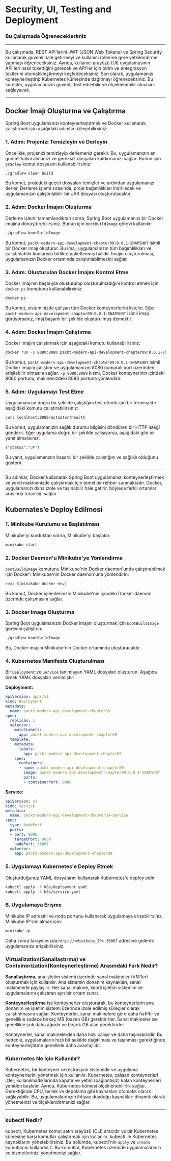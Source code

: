 # Security, UI, Testing and Deployment

### Bu Çalışmada Öğreneceklerimiz

---

Bu çalışmada, REST API'lerini JWT (JSON Web Tokens) ve Spring Security kullanarak güvenli hale getirmeyi ve kullanıcı rollerine göre yetkilendirme yapmayı öğreneceksiniz. Ayrıca, kullanıcı arayüzü (UI) uygulamasının API'leri nasıl tükettiğini görecek ve API'ler için birim ve entegrasyon testlerini otomatikleştirmeyi keşfedeceksiniz. Son olarak, uygulamanızı konteynerleştirip Kubernetes kümesinde dağıtmayı öğreneceksiniz. Bu süreçler, uygulamanızın güvenli, test edilebilir ve ölçeklenebilir olmasını sağlayacak.

---

## Docker İmajı Oluşturma ve Çalıştırma

Spring Boot uygulamanızı konteynerleştirmek ve Docker kullanarak çalıştırmak için aşağıdaki adımları izleyebilirsiniz:

### 1. Adım: Projenizi Temizleyin ve Derleyin

Öncelikle, projenizi temizleyip derlemeniz gerekir. Bu, uygulamanızın en güncel halini almanızı ve gereksiz dosyaları kaldırmanızı sağlar. Bunun için `gradlew` komut dosyasını kullanabilirsiniz:

```bash
./gradlew clean build

```

Bu komut, projedeki geçici dosyaları temizler ve ardından uygulamanızı derler. Derleme işlemi sırasında, proje bağımlılıkları indirilecek ve uygulamanızın çalıştırılabilir bir JAR dosyası oluşturulacaktır.

### 2. Adım: Docker İmajını Oluşturma

Derleme işlemi tamamlandıktan sonra, Spring Boot uygulamanızı bir Docker imajına dönüştürebilirsiniz. Bunun için `bootBuildImage` görevi kullanılır:

```bash
./gradlew bootBuildImage

```

Bu komut, `packt-modern-api-development-chapter09:0.0.1-SNAPSHOT` isimli bir Docker imajı oluşturur. Bu imaj, uygulamanızın tüm bağımlılıkları ve çalıştırılabilir kodlarıyla birlikte paketlenmiş halidir. İmajın oluşturulması, uygulamanızın Docker ortamında çalıştırılabilmesini sağlar.

### 3. Adım: Oluşturulan Docker İmajını Kontrol Etme

Docker imajının başarıyla oluşturulup oluşturulmadığını kontrol etmek için `docker ps` komutunu kullanabilirsiniz:

```bash
docker ps

```

Bu komut, sisteminizde çalışan tüm Docker konteynerlerini listeler. Eğer `packt-modern-api-development-chapter09:0.0.1-SNAPSHOT` isimli imajı görüyorsanız, imaj başarılı bir şekilde oluşturulmuş demektir.

### 4. Adım: Docker İmajını Çalıştırma

Docker imajını çalıştırmak için aşağıdaki komutu kullanabilirsiniz:

```bash
docker run -p 8080:8080 packt-modern-api-development-chapter09:0.0.1-SNAPSHOT

```

Bu komut, `packt-modern-api-development-chapter09:0.0.1-SNAPSHOT` isimli Docker imajını çalıştırır ve uygulamanızın 8080 numaralı port üzerinden erişilebilir olmasını sağlar. `-p 8080:8080` kısmı, Docker konteynerinin içindeki 8080 portunu, makinenizdeki 8080 portuna yönlendirir.

### 5. Adım: Uygulamayı Test Etme

Uygulamanızın doğru bir şekilde çalıştığını test etmek için bir terminalde aşağıdaki komutu çalıştırabilirsiniz:

```bash
curl localhost:8080/actuator/health

```

Bu komut, uygulamanızın sağlık durumu bilgisini döndüren bir HTTP isteği gönderir. Eğer uygulama doğru bir şekilde çalışıyorsa, aşağıdaki gibi bir yanıt almalısınız:

```json
{"status":"UP"}

```

Bu yanıt, uygulamanızın başarılı bir şekilde çalıştığını ve sağlıklı olduğunu gösterir.

---

Bu adımlar, Docker kullanarak Spring Boot uygulamanızı konteynerleştirmek ve yerel makinenizde çalıştırmak için temel bir rehber sunmaktadır. Docker, uygulamanızı daha izole ve taşınabilir hale getirir, böylece farklı ortamlar arasında tutarlılığı sağlar.

## Kubernates’e Deploy Edilmesi

### 1. **Minikube Kurulumu ve Başlatılması**

Minikube'yi kurduktan sonra, Minikube'yi başlatın:

```bash
minikube start

```

### 2. **Docker Daemon'u Minikube'ye Yönlendirme**

`bootBuildImage` komutunu Minikube'nin Docker daemon'unda çalıştırabilmek için Docker'ı Minikube'nin Docker daemon'una yönlendirin:

```bash
eval $(minikube docker-env)

```

Bu komut, Docker işlemlerinizin Minikube'nin içindeki Docker daemon üzerinde çalışmasını sağlar.

### 3. **Docker Image Oluşturma**

Spring Boot uygulamanızın Docker imajını oluşturmak için `bootBuildImage` görevini çalıştırın:

```bash
./gradlew bootBuildImage
```

Bu, Docker imajını Minikube'nin Docker ortamında oluşturacaktır.

### 4. **Kubernetes Manifests Oluşturulması**

Bir `Deployment` ve `Service` tanımlayan YAML dosyaları oluşturun. Aşağıda örnek YAML dosyaları verilmiştir:

**Deployment:**

```yaml
apiVersion: apps/v1
kind: Deployment
metadata:
  name: packt-modern-api-development-chapter09
spec:
  replicas: 1
  selector:
    matchLabels:
      app: packt-modern-api-development-chapter09
  template:
    metadata:
      labels:
        app: packt-modern-api-development-chapter09
    spec:
      containers:
      - name: packt-modern-api-development-chapter09
        image: packt-modern-api-development-chapter09:0.0.1-SNAPSHOT
        ports:
        - containerPort: 8080

```

**Service:**

```yaml
apiVersion: v1
kind: Service
metadata:
  name: packt-modern-api-development-chapter09-service
spec:
  type: NodePort
  ports:
  - port: 8080
    targetPort: 8080
    nodePort: 30007
  selector:
    app: packt-modern-api-development-chapter09

```

### 5. **Uygulamayı Kubernetes'e Deploy Etmek**

Oluşturduğunuz YAML dosyalarını kullanarak Kubernetes'e deploy edin:

```bash
kubectl apply -f k8s/deployment.yaml
kubectl apply -f k8s/service.yaml

```

### 6. **Uygulamaya Erişme**

Minikube IP adresini ve node portunu kullanarak uygulamaya erişebilirsiniz. Minikube IP'sini almak için:

```bash
minikube ip

```

Daha sonra tarayıcınızda `http://<Minikube_IP>:30007` adresine giderek uygulamanıza erişebilirsiniz.

### Virtualization(Sanallaştırma) ve Containerization(Konteynerleştirme) Arasındaki Fark Nedir?

**Sanallaştırma**, ana işletim sistemi üzerinde sanal makineler (VM'ler) oluşturmak için kullanılır. Ana sistemin donanım kaynakları, sanal makinelerle paylaşılır. Her sanal makine, kendi işletim sistemini ve uygulamalarını çalıştıran ayrı bir ortam sunar.

**Konteynerleştirme** ise konteynerler oluşturarak, bu konteynerlerin ana donanım ve işletim sistemi üzerinde izole edilmiş süreçler olarak çalıştırılmasını sağlar. Konteynerler, sanal makinelere göre daha hafiftir ve genellikle sadece birkaç MB (bazen GB) gerektirirler. Sanal makineler ise genellikle çok daha ağırdır ve birçok GB alan gerektirirler.

Konteynerler, sanal makinelerden daha hızlı çalışır ve daha taşınabilirdir. Bu nedenle, uygulamaların hızlı bir şekilde dağıtılması ve taşınması gerektiğinde konteynerleştirme genellikle daha avantajlıdır.

### Kubernetes Ne İçin Kullanılır?

Kubernetes, bir konteyner orkestrasyon sistemidir ve uygulama konteynerlerini yönetmek için kullanılır. Kubernetes, çalışan konteynerleri izler, kullanılmadıklarında kapatır ve yetim (bağlantısız) kalan konteynerleri yeniden başlatır. Ayrıca, Kubernetes kümesi ölçeklenebilirlik sağlar. Gerektiğinde CPU, bellek ve depolama gibi kaynakları otomatik olarak sağlayabilir. Bu, uygulamalarınızın ihtiyaç duyduğu kaynakları dinamik olarak yönetmenizi ve ölçeklendirmenizi sağlar.

---

### kubectl Nedir?

kubectl, Kubernetes komut satırı arayüzü (CLI) aracıdır ve bir Kubernetes kümesine karşı komutlar çalıştırmak için kullanılır. kubectl ile Kubernetes kaynaklarını yönetebilirsiniz. Bu bölümde, kubectl'nin `apply` ve `create` komutlarını kullandınız. Bu komutlar, Kubernetes üzerinde uygulamalarınızı ve hizmetlerinizi yönetmenizi sağlar.
